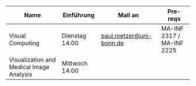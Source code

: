 | Name                                     | Einführung     | Mail an                  | Pre-reqs                  |
| ---------------------------------------- | -------------- | ------------------------ | ------------------------- |
| Visual Computing                         | Dienstag 14:00 | paul.roetzer@uni-bonn.de | MA-INF 2317 / MA-INF 2225 |
| Visualization and Medical Image Analysis | Mittwoch 14:00 |                          |                           |
